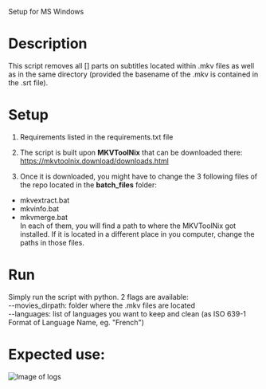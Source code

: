 Setup for MS Windows

# Description
This script removes all [] parts on subtitles located within .mkv files as well as in the same directory (provided the basename of the .mkv is contained in the .srt file).

# Setup
1. Requirements listed in the requirements.txt file 

2. The script is built upon **MKVToolNix** that can be downloaded there: 
https://mkvtoolnix.download/downloads.html

3. Once it is downloaded, you might have to change the 3 following files of the repo located in the **batch_files** folder:
- mkvextract.bat
- mkvinfo.bat
- mkvmerge.bat<br/>
In each of them, you will find a path to where the MKVToolNix got installed. If it is located in a different place in you computer, change the paths in those files.
# Run
Simply run the script with python. 2 flags are available:<br/>
--movies_dirpath: folder where the .mkv files are located<br/>
--languages: list of languages you want to keep and clean (as ISO 639-1 Format of Language Name, eg. "French")

# Expected use:
![Image of logs](https://i.ibb.co/PrKg5WV/logs.png)
